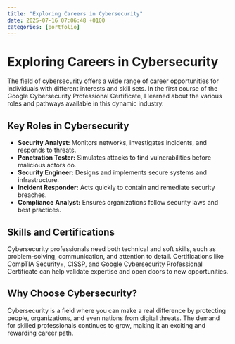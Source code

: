 ```yaml
---
title: "Exploring Careers in Cybersecurity"
date: 2025-07-16 07:06:48 +0100
categories: [portfolio]
---
```


# Exploring Careers in Cybersecurity

The field of cybersecurity offers a wide range of career opportunities for individuals with different interests and skill sets. In the first course of the Google Cybersecurity Professional Certificate, I learned about the various roles and pathways available in this dynamic industry.

## Key Roles in Cybersecurity
- **Security Analyst:** Monitors networks, investigates incidents, and responds to threats.
- **Penetration Tester:** Simulates attacks to find vulnerabilities before malicious actors do.
- **Security Engineer:** Designs and implements secure systems and infrastructure.
- **Incident Responder:** Acts quickly to contain and remediate security breaches.
- **Compliance Analyst:** Ensures organizations follow security laws and best practices.

## Skills and Certifications
Cybersecurity professionals need both technical and soft skills, such as problem-solving, communication, and attention to detail. Certifications like CompTIA Security+, CISSP, and Google Cybersecurity Professional Certificate can help validate expertise and open doors to new opportunities.

## Why Choose Cybersecurity?
Cybersecurity is a field where you can make a real difference by protecting people, organizations, and even nations from digital threats. The demand for skilled professionals continues to grow, making it an exciting and rewarding career path.
